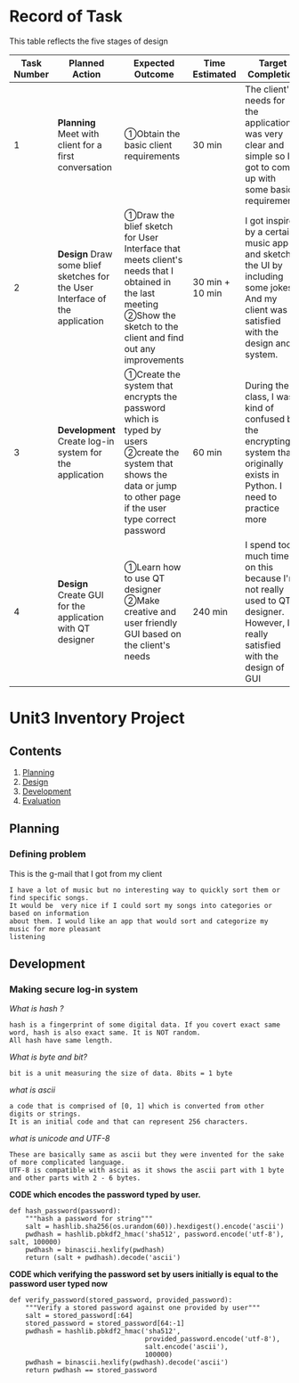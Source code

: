 # Record of Task #
This table reflects the five stages of design

| Task Number | Planned Action | Expected Outcome | Time Estimated | Target Completion | Criteria |
|-------------| ---------------|------------------|----------------|-------------------|----------|
|      1      | **Planning** Meet with client for a first conversation | ①Obtain the basic client requirements   | 30 min | The client's needs for the application was very clear and simple so I got to come up with some basic requirements | A |
|      2      | **Design** Draw some blief sketches for the User Interface of the application | ①Draw the blief sketch for User Interface that meets client's needs that I obtained in the last meeting ②Show the sketch to the client and find out any improvements | 30 min + 10 min | I got inspired by a certain music app and sketch the UI by including some jokes. And my client was satisfied with the design and system. | A |
|      3      | **Development** Create log-in system for the application | ①Create the system that encrypts the password which is typed by users ②create the system that shows the data or jump to other page if the user type correct password | 60 min | During the class, I was kind of confused by the encrypting system that originally exists in Python. I need to practice more | B |
|      4      | **Design** Create GUI for the application with QT designer | ①Learn how to use QT designer ②Make creative and user friendly GUI based on the client's needs | 240 min | I spend too much time on this because I'm not really used to QT designer. However, I'm really satisfied with the design of GUI | A | 


Unit3 Inventory Project
=======================

Contents
----------
1. [Planning](#planning)
1. [Design](#Design)
1. [Development](#Development)
1. [Evaluation](#Evaluation)


## Planning ##
### Defining problem ###
This is the g-mail that I got from my client
```
I have a lot of music but no interesting way to quickly sort them or find specific songs. 
It would be  very nice if I could sort my songs into categories or based on information 
about them. I would like an app that would sort and categorize my music for more pleasant 
listening
```

## Development ##
### Making secure log-in system ###
*What is hash ?*
```
hash is a fingerprint of some digital data. If you covert exact same word, hash is also exact same. It is NOT random.
All hash have same length.
```
*What is byte and bit?*
```
bit is a unit measuring the size of data. 8bits = 1 byte 
```
*what is ascii*
```
a code that is comprised of [0, 1] which is converted from other digits or strings.
It is an initial code and that can represent 256 characters.
```
*what is unicode and UTF-8*
```
These are basically same as ascii but they were invented for the sake of more complicated language.
UTF-8 is compatible with ascii as it shows the ascii part with 1 byte and other parts with 2 - 6 bytes.
```
**CODE which encodes the password typed by user.**
```
def hash_password(password):
    """hash a password for string"""
    salt = hashlib.sha256(os.urandom(60)).hexdigest().encode('ascii')
    pwdhash = hashlib.pbkdf2_hmac('sha512', password.encode('utf-8'), salt, 100000)
    pwdhash = binascii.hexlify(pwdhash)
    return (salt + pwdhash).decode('ascii')
```
**CODE which verifying the password set by users initially is equal to the password user typed now**
```
def verify_password(stored_password, provided_password):
    """Verify a stored password against one provided by user"""
    salt = stored_password[:64]
    stored_password = stored_password[64:-1]
    pwdhash = hashlib.pbkdf2_hmac('sha512',
                                  provided_password.encode('utf-8'),
                                  salt.encode('ascii'),
                                  100000)
    pwdhash = binascii.hexlify(pwdhash).decode('ascii')
    return pwdhash == stored_password
```
